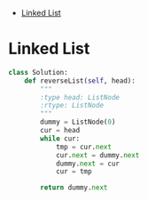 - [Linked List](#linked-list)


# Linked List

```python
class Solution:
    def reverseList(self, head):
        """
        :type head: ListNode
        :rtype: ListNode
        """
        dummy = ListNode(0)
        cur = head
        while cur:
            tmp = cur.next
            cur.next = dummy.next
            dummy.next = cur
            cur = tmp

        return dummy.next
```
